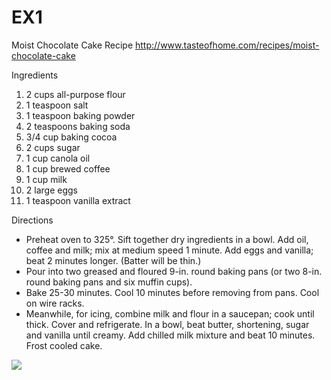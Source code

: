 # EX1
Moist Chocolate Cake Recipe
http://www.tasteofhome.com/recipes/moist-chocolate-cake

Ingredients
1. 2 cups all-purpose flour
2. 1 teaspoon salt
3. 1 teaspoon baking powder
4. 2 teaspoons baking soda
5. 3/4 cup baking cocoa
6. 2 cups sugar
7. 1 cup canola oil
8. 1 cup brewed coffee
9. 1 cup milk
10. 2 large eggs
11. 1 teaspoon vanilla extract


Directions
* Preheat oven to 325°. Sift together dry ingredients in a bowl. Add oil, coffee and milk; mix at medium speed 1 minute. Add eggs and   		vanilla; beat 2 minutes longer. (Batter will be thin.)
* Pour into two greased and floured 9-in. round baking pans (or two 8-in. round baking pans and six muffin cups).
* Bake 25-30 minutes. Cool 10 minutes before removing from pans. Cool on wire racks.
* Meanwhile, for icing, combine milk and flour in a saucepan; cook until thick. Cover and refrigerate.
	In a bowl, beat butter, shortening, sugar and vanilla until creamy. Add chilled milk mixture and beat 10 minutes. Frost cooled cake. 

<img src="https://github.com/livnatg/EX1.git/EX1/cake.jpg"/>
